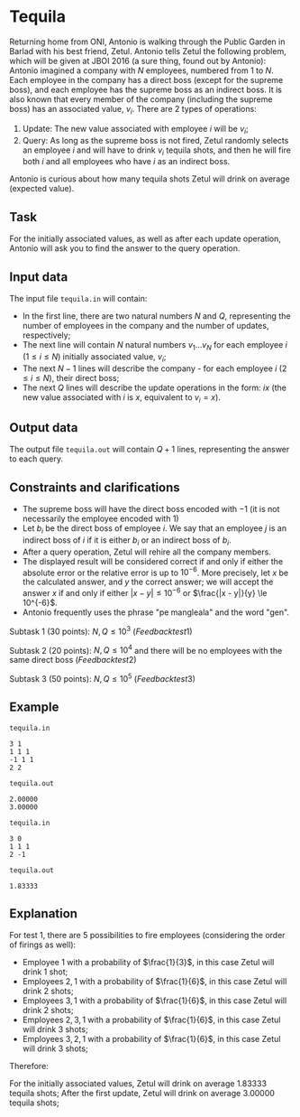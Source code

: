 # Tequila

Returning home from ONI, Antonio is walking through the Public Garden in Barlad with his best friend, Zetul. Antonio tells Zetul the following problem, which will be given at JBOI 2016 (a sure thing, found out by Antonio): Antonio imagined a company with $N$ employees, numbered from $1$ to $N$. Each employee in the company has a direct boss (except for the supreme boss), and each employee has the supreme boss as an indirect boss. It is also known that every member of the company (including the supreme boss) has an associated value, $v_i$. There are $2$ types of operations:

1. Update: The new value associated with employee $i$ will be $v_i$;
2. Query: As long as the supreme boss is not fired, Zetul randomly selects an employee $i$ and will have to drink $v_i$ tequila shots, and then he will fire both $i$ and all employees who have $i$ as an indirect boss.

Antonio is curious about how many tequila shots Zetul will drink on average (expected value).

## Task

For the initially associated values, as well as after each update operation, Antonio will ask you to find the answer to the query operation.

## Input data

The input file `tequila.in` will contain:
- In the first line, there are two natural numbers $N$ and $Q$, representing the number of employees in the company and the number of updates, respectively;
- The next line will contain $N$ natural numbers $v_1 \dots v_N$ for each employee $i$ $(1 \le i \le N)$ initially associated value, $v_i$;
- The next $N - 1$ lines will describe the company - for each employee $i$ $(2 \le i \le N)$, their direct boss;
- The next $Q$ lines will describe the update operations in the form: $i x$ (the new value associated with $i$ is $x$, equivalent to $v_i = x$).

## Output data

The output file `tequila.out` will contain $Q + 1$ lines, representing the answer to each query.

## Constraints and clarifications

- The supreme boss will have the direct boss encoded with $-1$ (it is not necessarily the employee encoded with $1$)
- Let $b_i$ be the direct boss of employee $i$. We say that an employee $j$ is an indirect boss of $i$ if it is either $b_i$ or an indirect boss of $b_i$.
- After a query operation, Zetul will rehire all the company members.
- The displayed result will be considered correct if and only if either the absolute error or the relative error is up to $10^{-6}$. More precisely, let $x$ be the calculated answer, and $y$ the correct answer; we will accept the answer $x$ if and only if either $|x - y| \le 10^{-6}$ or $\frac{|x - y|}{y} \le 10^{-6}$.
- Antonio frequently uses the phrase "pe mangleala" and the word "gen".

Subtask 1 $(30$ points$)$: $N, Q \le 10^3$ $(Feedback test 1)$

Subtask 2 $(20$ points$)$: $N, Q \le 10^4$ and there will be no employees with the same direct boss $(Feedback test 2)$

Subtask 3 $(50$ points$)$: $N, Q \le 10^5$ $(Feedback test 3)$

## Example

`tequila.in`
```
3 1
1 1 1
-1 1 1
2 2
```

`tequila.out`
```
2.00000
3.00000
```

`tequila.in`
```
3 0
1 1 1
2 -1
```

`tequila.out`
```
1.83333
```

## Explanation

For test 1, there are $5$ possibilities to fire employees (considering the order of firings as well):

- Employee $1$ with a probability of $\frac{1}{3}$, in this case Zetul will drink $1$ shot;
- Employees $2, 1$ with a probability of $\frac{1}{6}$, in this case Zetul will drink $2$ shots;
- Employees $3, 1$ with a probability of $\frac{1}{6}$, in this case Zetul will drink $2$ shots;
- Employees $2, 3, 1$ with a probability of $\frac{1}{6}$, in this case Zetul will drink $3$ shots;
- Employees $3, 2, 1$ with a probability of $\frac{1}{6}$, in this case Zetul will drink $3$ shots;

Therefore:

For the initially associated values, Zetul will drink on average $1.83333$ tequila shots;
After the first update, Zetul will drink on average $3.00000$ tequila shots;